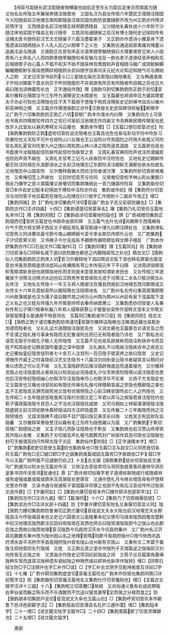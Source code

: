 <!-- { "loadSidebar": true } -->
　　【闲容弓距随长武注距随者物横画也始前足至东头为距后足来合而南面为随　又地名左传隐五年翼侯奔随注随晋地　又国名汉为县左传桓六年楚武王侵随注随国今义阳随县前汉地理志南阳郡随县注故厉国也韵防晋置随郡齐改为州正韵亦作隋详前隋字注　又西随县名前汉地理志牂牁郡西随县　又沙随地名春秋成十六年防于沙随注宋地梁国宁陵县北有沙随亭　又姓风俗通随侯之后汉有博士随何史记匈奴传有诏捕太医令随但前汉艺文志随巢子六篇注墨翟弟子　又正韵亦作遗诗小雅莫肯下遗笺遗读曰随疏随从于人先人后己以相卑下之义也　又集韵古通追屈原离骚背绳墨以追曲注追与随通　又唐韵正古音旬禾反论语季随季騧杨愼曰大理董难曾见宋人小説周有八士命名八人而四韵季随季騧随旬禾反騧乌戈反一韵也老子道德经音声相和先后相随管子白心篇人不倡不和天不始不随易林宫啇既和声音相随马融广成颂鲂鱮鱏鳊鰋鲤鲿魦乐我纯徳腾跃相随顾炎武曰随字自素问天元纪大论知迎知随气可与期始入之韵　又史记天官书前列斗口三星随北端兑注索隐曰随他果反　又与椭通淮南子齐俗训闚面于盘水则员于杯则随面形不异其故有所员有所随者所自闚之异也吕大临曰随当读椭圜而长也　正字通俗作随】隩【唐韵乌到切集韵韵防正韵于到切音奥尔雅释丘隩隈注今江东呼为浦隩说文水隈崖也　又玉篇藏也郑语申吕方疆其隩爱太子亦必可知也注隩隐也庄子天下篇弱于徳强于物其涂隩矣史记封禅书自古以雍州积高神明之隩　又玉篇亦作墺澳唐韵正亦作汉敦煌长史武班碑领校秘即隩字　又广韵于六切集韵韵防正韵乙六切音郁广韵本作澳水内曰隩　又集韵四方土可居也书禹贡四隩既宅传四方之宅已可居前汉地理志作四奥又书尧典厥民隩传隩室也民改岁入此室处以避风寒释文马云暖也　集韵本作墺】□【玉篇口很切音垦迟也】险【唐韵集韵韵防正韵虚检切音猃说文阻难也玉篇高也危也易屯卦动乎险中坎卦习坎重险也又天险不可升也地险山川丘陵也王公设险以守其国险之时用大矣哉又司险官名周礼夏官司险掌九州之图以周知其山林川泽之阻而逹其道路　又玉篇邪也恶也书盘庚今汝聒聒起信险肤传起信险伪肤受之言　又周礼春官典同险声敛注险谓偏弇也险则声敛不越也　又周礼冬官考工记弓人疢疾险中注险伤也　又地名史记朝鲜传都王险注险城在乐浪郡浿水之东前汉地理志辽东郡险渎注朝鲜王满都也依水险故名又地理志中山国安险　又尔雅释鱼蜠大而险注险者谓污薄　又集韵所斩切音掺艰难也　又希埯切莶上声峻也　又巨险切音芡与俭同　又居奄切音检字林山形似重甑○按此乃隒字之音义类篇隒又居奄切而集韵隒阙此一音乃隒譌作险耳　又集韵鱼衔切音□本作岩史记殷本纪得説于傅险中注险亦作岩　集韵或作崄】隫【集韵符分切音汾与坟同管子地员篇若在陵在山在隫在衍○按字汇作隫附十二画非今改正】增□【集韵同隓】防【广韵叱涉切集韵尺涉切音謵广韵女子态又前郤防媚也】□【集韵防古作□注详四画】十四□【集韵谟蓬切音蒙阜名】隬【集韵乃礼切音你玉篇地名本作□】隭【集韵同陑】□【集韵益涉切音魇地险隘也】隮【广韵祖稽切集韵正韵牋西切音挤玉篇登也书顾命由賔阶隮　又玉篇气也升也诗风朝隮于西笺朝有升气于西方释文隮子西反又子细反周礼春官眡祲十煇九曰隮注隮虹也　又集韵津私切音赀义同诗曹风荟兮蔚兮南山朝隮婉兮娈兮季女斯饥传隮升云也　又广韵集韵子计切音霁义同　又书微子今尔无指告予顚隮传顚陨隮坠释文隮子细反　广韵本作跻集韵亦作□□石鼔文作□篇海作□】□【集韵同陬】隯【玉篇同岛】防【集韵胡刀切音濠与□同释名城下道曰防防翺也都邑之内翺翔祖驾之处也】隰古文□【唐韵似入切集韵韵防正韵席入切音习尔雅释地下湿曰隰说文阪下湿也释名隰蛰也蛰湿意也书禹贡原隰底绩诗邶风山有榛隰有苓公羊传昭元年下平曰隰　又诗周颂徂隰徂畛笺隰谓新发田也疏隰指地形而言则是未尝垦发故知谓新发田也　又左传桓三年逐翼侯于汾隰注汾隰汾水边也后汉西羌传昔晋侯败北戎于汾隰注二水名○按汾隰当从左传注　又地名左传隐十一年王与郑人隰郕注在懐县西南前汉地理志西河郡隰成又左传文十六年先君蚡冐所以服陉隰也注陉隰地名　又广韵州名左传曰重耳居蒲即隰川州故蒲城是也汉为蒲子县后魏齐周之闲为沁州隋为隰州以州前有泉下湿盖取下湿之义名之也又姓左传僖九年齐隰朋帅师会秦师纳晋惠公　又集韵悉协切音燮人名春秋传有公子隰○按春秋襄八年郑人侵蔡获蔡公子燮燮谷梁传作湿释文湿本又作隰又音燮是隰与燮通用不特音同也　玉篇同□集韵或作□湿】防【集韵同防】隐古文□【唐韵正韵于谨切集韵韵防倚谨切音櫽尔雅释诂隐微也注微谓逃藏也易乾卦龙德而隐者也　又礼礼运大道既隐注隐犹去也　又说文蔽也玉篇匿也论语言及之而不言谓之隐礼檀弓事亲有隐而无犯鲁语刑五而已无有隐者隐乃讳也　又广韵私也论语吾无隐乎尔疏孔子敎人无所隐惜　又玉篇不见也易系辞巽称而隐注称扬命令而百姓不知其由史记韩安国传壷遂之深中隐厚　又礼曲礼不以隐疾注隐疾衣中之疾也又史记秦始皇纪隐宫徒刑者七十余万人注宫刑一百日隐于隂室养之故曰隐宫　又史记滑稽传齐威王之时喜隐前汉艺文志隐书十八篇注刘向别录云隐书者疑其言以相问对者以虑思之可以无不喻　又礼玉藻隐辟而后屦注隐辟俛逡巡而退着屦也　又尔雅释言隐占也注隐度疏占者视兆以知吉凶必先隐度礼少仪军旅思险隐情以虞注隐意也思也后汉安帝纪隐视幽心勿取浮华注皆隐审尽心勿取浮华不实者　又扬子方言隐定也　又玉篇安也又痛也诗邶风如有隐忧传痛也礼檀弓拜稽颡哀戚之至隐也稽颡隐之甚也孟子王若隐其无罪而就死地又皆有怵惕恻隐之心前汉韩安国传此仁人之所隐也　又左传昭二十五年隐民皆取食焉注隐约穷困又定二年君以弄马之故隐君身注隐忧约也荀子儒效篇隐隐兮其恐人之不当也注隐隐忧戚貌　又司马相如上林赋湛湛隐隐注隐隐盛貌又前汉郊祀歌休嘉砰隐溢四方注砰隐盛意　又左传襄二十三年隃隐而待之注隐短墙也　又諡法隐拂不成曰隐不显尸国曰隐见美坚长曰隐　又姓吴志有廷尉左监隐蕃　又尔雅释草蒡隐葱注似蘓有毛江东呼为隐葱藏以为葅　又广韵集韵于靳切音檼广韵隈隐之貌　又孟子隐几而卧注隐猗也于靳反　又集韵筑也前汉贾山传厚筑其外隐以金椎　又集韵于刃切骃去声礼檀弓既葬而封广轮揜坎其高可隐也注隐据也封可手据谓高四尺所释文隐于刃反　集韵俗作防隐】□【正字通隣本字】增□【广韵集韵疏吏切音使玉篇防也集韵阜也○按玉篇□注与説文□义同而音切各异玉篇广韵有□无□疑□即□字之譌集韵类篇或因玉篇有□字故既收□字复载□字今以玉篇广韵所载不应遽删仍存之】十五古文豄【唐韵集韵徒谷切音独说文通沟广韵通沟以防水也玉篇亦作渎　又转注古音徒弄切与洞同急就章乘风悬钟华洞乐皇象书洞作渎音洞犹通也】隳【广韵许规切俗隓字老子道德经故物或行或随或响或吹或强或嬴或载或隳宋玉高唐赋长吏隳官　又通作堕礼月令继长增高毋有坏堕释文堕亦作隳　又读书通与毁通荀子富国篇非将隳之也説不免焉后汉袁绍传所过毁突文选作隳】□【字彚同坠】□【集韵光镬切音椁本作□隷作郭详邑部郭字注】□【集韵阳古作□注详九画】增□【篇海同】十六□【集韵乃了切音嫋偃低貌】□【集韵滨古作□注详水部十四画】防【字彚许建切音宪地名又香偃切音显义同】陇【唐韵力踵切集韵韵防鲁勇切正韵力董切音垅说文天水大阪也前汉地理志天水郡陇县注今呼陇城县者也又史记六国表文公逾陇秦本纪又使司马错发陇西因蜀攻楚黔中前汉地理志陇西郡注应劭曰有陇坻在其西也师古曰陇坻谓陇阪即今之陇山也此郡在陇之西故曰陇西地理音汉陇西今巩昌府汉天水今巩昌府秦州　又广韵州名汉汧县后魏置东秦州改为陇州因山名之地理音隋阳郡今鳯翔府陇州○按今陜西巩昌府清水县平凉府华亭县鳯翔府陇州皆有陇山洮州衞有东陇山　又春秋文二年盟于垂陇注郑地荥阳东冇陇城　又姓　又正韵丘垄之垄亦作陇列子天瑞篇逆之陇端前汉刘向传皆无丘陇之处　又垄亩亦作陇史记项羽纪起陇亩之闲　又荀子议兵篇案角鹿埵陇种东笼而退耳注陇种遗失貌如陇之种物然或曰即钟也新序作陇钟】增□【同隮石鼔文防□于□注隮升也字汇补作□误】□【字汇补古文阴字见乾坤凿度互详前□字注】十七隵【广韵许羁切集韵虚宜切音羲玉篇险也广韵本作防毁也集韵同陒□详前陒字注】防【集韵锄衔切音镵玉篇地名又集韵仕忏切音儳陷也】增□【玉篇古文隧字注详十三画】十八【集韵昵立切音籋□陜貌　又风俗通义鲁有右成叔聘衞右宰谷留而觞之陈乐而不乐酒酣而不饮送以璧其妻孥定而居之分禄而食之】防【唐韵胡本切集韵戸衮切音混说文大阜也玉篇山也】□【集韵呼官切音欢本作酄鲁下邑详邑部酄字注】□【集韵慈盐切音潜县名在庐江通作灊】增□【集韵隘本字】二十一增□【说文籀文陆字玉篇作□】二十四□【集韵类篇郎丁切音灵隟罅也】二十五增□【说文籀文隘字】

　　隶部
